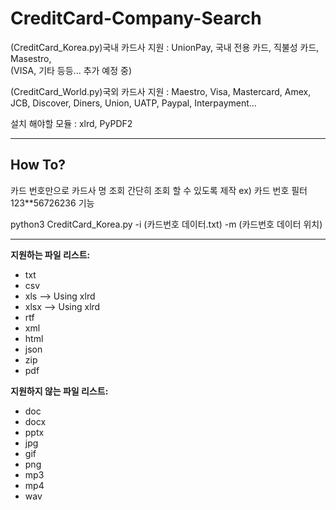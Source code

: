 # CreditCard-Company-Search

(CreditCard_Korea.py)국내 카드사 지원 : UnionPay, 국내 전용 카드, 직불성 카드, Masestro,   
(VISA, 기타 등등... 추가 예정 중)

(CreditCard_World.py)국외 카드사 지원 : Maestro, Visa, Mastercard, Amex, JCB, Discover, Diners, Union, UATP, Paypal, Interpayment...

설치 해야할 모듈   :  xlrd, PyPDF2  

---
## How To?

카드 번호만으로 카드사 명 조회 간단히 조회 할 수 있도록 제작
ex) 카드 번호 필터 123**56726236 기능 


python3 CreditCard_Korea.py -i (카드번호 데이터.txt) -m (카드번호 데이터 위치)

---

**지원하는 파일 리스트:**
* txt
* csv
* xls   --> Using xlrd
* xlsx  --> Using xlrd
* rtf
* xml
* html
* json
* zip
* pdf

**지원하지 않는 파일 리스트:**
* doc
* docx
* pptx
* jpg
* gif
* png
* mp3
* mp4
* wav
